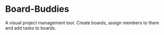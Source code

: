 # Board-Buddies
A visual project management tool.
Create boards, assign members to them and add tasks to boards.
